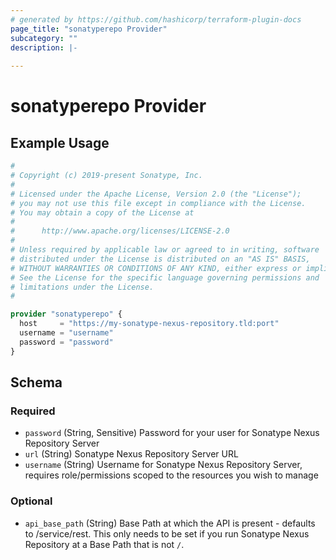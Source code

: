```yaml
---
# generated by https://github.com/hashicorp/terraform-plugin-docs
page_title: "sonatyperepo Provider"
subcategory: ""
description: |-
  
---
```


# sonatyperepo Provider



## Example Usage

```terraform
# 
# Copyright (c) 2019-present Sonatype, Inc.
# 
# Licensed under the Apache License, Version 2.0 (the "License");
# you may not use this file except in compliance with the License.
# You may obtain a copy of the License at
#
#      http://www.apache.org/licenses/LICENSE-2.0
#
# Unless required by applicable law or agreed to in writing, software
# distributed under the License is distributed on an "AS IS" BASIS,
# WITHOUT WARRANTIES OR CONDITIONS OF ANY KIND, either express or implied.
# See the License for the specific language governing permissions and
# limitations under the License.
#

provider "sonatyperepo" {
  host     = "https://my-sonatype-nexus-repository.tld:port"
  username = "username"
  password = "password"
}
```

<!-- schema generated by tfplugindocs -->
## Schema

### Required

- `password` (String, Sensitive) Password for your user for Sonatype Nexus Repository Server
- `url` (String) Sonatype Nexus Repository Server URL
- `username` (String) Username for Sonatype Nexus Repository Server, requires role/permissions scoped to the resources you wish to manage

### Optional

- `api_base_path` (String) Base Path at which the API is present - defaults to /service/rest. This only needs to be set if you run Sonatype Nexus Repository at a Base Path that is not `/`.
